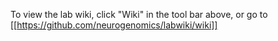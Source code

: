 To view the lab wiki, click "Wiki" in the tool bar above, or go to [[https://github.com/neurogenomics/labwiki/wiki]]
